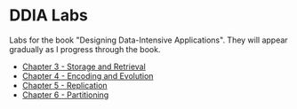 # DDIA Labs

Labs for the book "Designing Data-Intensive Applications". They will appear gradually as I progress through the book.

* [Chapter 3 - Storage and Retrieval](./ch3)
* [Chapter 4 - Encoding and Evolution](./ch4)
* [Chapter 5 - Replication](./ch5)
* [Chapter 6 - Partitioning](./ch6)
